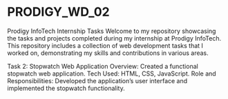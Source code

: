 # PRODIGY_WD_02
Prodigy InfoTech Internship Tasks Welcome to my repository showcasing the tasks and projects completed during my internship at Prodigy InfoTech. This repository includes a collection of web development tasks that I worked on, demonstrating my skills and contributions in various areas.

Task 2: Stopwatch Web Application
Overview: Created a functional stopwatch web application.
Tech Used: HTML, CSS, JavaScript.
Role and Responsibilities: Developed the application’s user interface and implemented the stopwatch functionality.
